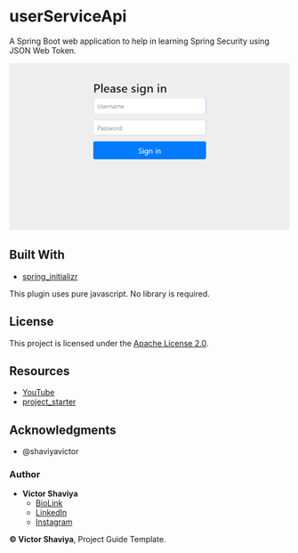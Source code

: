 # userServiceApi
A Spring Boot web application to help in learning Spring Security using JSON Web Token. 

<img src="https://github.com/ShaviyaVictor/userservice/blob/master/src/main/resources/static/images/userServiceScreenShot.png" width="600" height="300" alt="userservice_secure_RESTful_API" title="userServiceProject">             

## Built With

* [spring_initializr](https://start.spring.io/)

This plugin uses pure javascript. No library is required.

## License

This project is licensed under the [Apache License 2.0](#).

## Resources
- [YouTube](https://www.youtube.com/watch?v=hdnt-jdDlao)
- [project_starter](https://start.spring.io/#!type=maven-project&language=java&platformVersion=2.7.1&packaging=jar&jvmVersion=1.8&groupId=io.getarrays&artifactId=userservice&name=userservice&description=SecurityService%20Demo%20project%20for%20Spring%20Boot&packageName=io.getarrays.userservice&dependencies=data-jpa,postgresql,web,security,devtools,lombok)

## Acknowledgments

* @shaviyavictor

### Author

* **Victor Shaviya**
    - [BioLink](https://bio.link/shaviya)
    - [LinkedIn](https://www.linkedin.com/in/ShaviyaVictor/)
    - [Instagram](https://www.instagram.com/shaviyavictor/)


**© Victor Shaviya**, Project Guide Template.